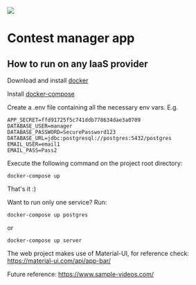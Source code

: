 [<img src="https://img.shields.io/travis/playframework/play-java-starter-example.svg"/>](https://travis-ci.org/playframework/play-java-starter-example)

# Contest manager app


## How to run on any IaaS provider

Download and install [docker](https://docs.docker.com/install/#supported-platforms)

Install [docker-compose](https://docs.docker.com/compose/install/#install-compose)

Create a .env file containing all the necessary env vars. E.g.

```
APP_SECRET=ffd91725f5c741ddb778634dae3a0709
DATABASE_USER=manager
DATABASE_PASSWORD=SecurePassword123
DATABASE_URL=jdbc:postgresql://postgres:5432/postgres
EMAIL_USER=email1
EMAIL_PASS=Pass2
```


Execute the following command on the project root directory:

```
docker-compose up
```
That's it :)

Want to run only one service? Run:

```
docker-compose up postgres
```
or
```
docker-compose up server
```

The web project makes use of Material-UI, for reference check: https://material-ui.com/api/app-bar/

Future reference:
https://www.sample-videos.com/